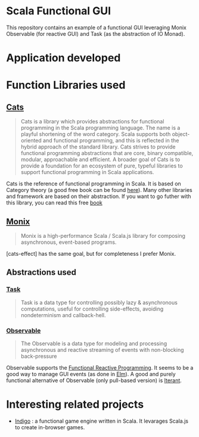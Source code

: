 # Scala Functional GUI

This repository contains an example of a functional GUI leveraging Monix Observable (for reactive GUI) and Task (as the abstraction of IO Monad).

# Application developed
[//]: # (TODO)
# Function Libraries used

## [Cats](https://typelevel.org/cats/)
> Cats is a library which provides abstractions for functional programming in the Scala programming language. The name is a playful shortening of the word category.
> Scala supports both object-oriented and functional programming, and this is reflected in the hybrid approach of the standard library. Cats strives to provide functional programming abstractions that are core, binary compatible, modular, approachable and efficient. A broader goal of Cats is to provide a foundation for an ecosystem of pure, typeful libraries to support functional programming in Scala applications.

Cats is the reference of functional programming in Scala. It is based on Category theory (a good free book can be found [here](https://github.com/hmemcpy/milewski-ctfp-pdf)). Many other libraries and framework are based on their abstraction. If you want to go futher with this library, you can read this free [book](https://underscore.io/books/scala-with-cats/)
## [Monix](https://monix.io/)
> Monix is a high-performance Scala / Scala.js library for composing asynchronous, event-based programs.

[cats-effect] has the same goal, but for completeness I prefer Monix.

[//]: # (TODO add more details)

## Abstractions used
### [Task](https://monix.io/docs/current/eval/task.html)
> Task is a data type for controlling possibly lazy & asynchronous computations, useful for controlling side-effects, avoiding nondeterminism and callback-hell.

### [Observable]()
> The Observable is a data type for modeling and processing asynchronous and reactive streaming of events with non-blocking back-pressure
> 
Observable supports the [Functional Reactive Programming](http://wiki.haskell.org/Functional_Reactive_Programming). It seems to be a good way to manage GUI events (as done in [Elm](https://elm-lang.org/)).
A good and purely functional alternative of Observable (only pull-based version) is [Iterant](https://monix.io/api/current/monix/tail/Iterant.html).

# Interesting related projects
- [Indigo](https://github.com/PurpleKingdomGames/indigo) : a functional game engine written in Scala. It levarages Scala.js to create in-browser games.
